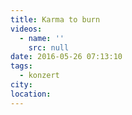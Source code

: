 ```yaml
---
title: Karma to burn
videos:
  - name: ''
    src: null
date: 2016-05-26 07:13:10
tags:
  - konzert
city:
location:
---
```

